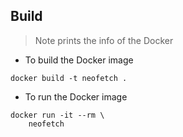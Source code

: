 ## Build

> Note prints the info of the Docker

* To build the Docker image

```
docker build -t neofetch .
```

* To run the Docker image

```
docker run -it --rm \
	neofetch
```

